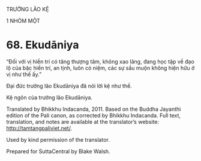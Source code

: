 TRƯỞNG LÃO KỆ

1 NHÓM MỘT

# 68\. Ekudāniya

“Đối với vị hiền trí có tăng thượng tâm, không xao lãng, đang học tập về đạo lộ của bậc hiền trí, an tịnh, luôn có niệm, các sự sầu muộn không hiện hữu ở vị như thế ấy.”

Đại đức trưởng lão Ekudāniya đã nói lời kệ như thế.

Kệ ngôn của trưởng lão Ekudāniya.

Translated by Bhikkhu Indacanda, 2011. Based on the Buddha Jayanthi edition of the Pali canon, as corrected by Bhikkhu Indacanda. Full text, translation, and notes are available at the translator’s website: http://tamtangpaliviet.net/.

Used by kind permission of the translator.

Prepared for SuttaCentral by Blake Walsh.